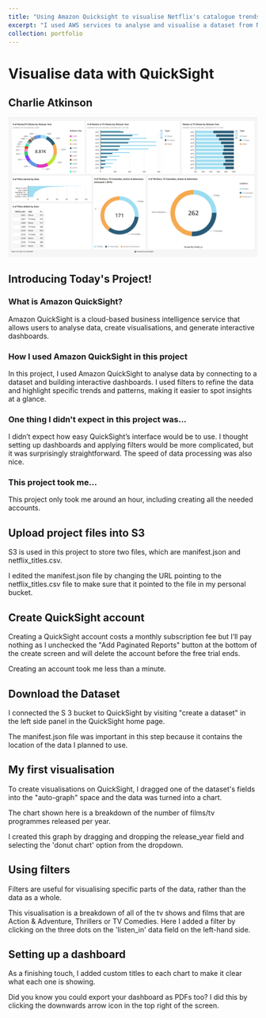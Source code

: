 ```yaml
---
title: "Using Amazon Quicksight to visualise Netflix's catalogue trends"
excerpt: "I used AWS services to analyse and visualise a dataset from Netflix's films and TV shows. <br/><img src='images/QuickSightImages/FinishedQuickSightPage.png'>"
collection: portfolio
---
```


# Visualise data with QuickSight

## Charlie Atkinson

![Finished QuickSight Page](images/QuickSightImages/FinishedQuickSightPage.png)

## Introducing Today's Project!

### What is Amazon QuickSight?

Amazon QuickSight is a cloud-based business intelligence service that allows
users to analyse data, create visualisations, and generate interactive dashboards.

### How I used Amazon QuickSight in this project

In this project, I used Amazon QuickSight to analyse data by connecting to a
dataset and building interactive dashboards. I used filters to refine the data and
highlight specific trends and patterns, making it easier to spot insights at a glance.

### One thing I didn't expect in this project was...

I didnʼt expect how easy QuickSightʼs interface would be to use. I thought setting
up dashboards and applying filters would be more complicated, but it was
surprisingly straightforward. The speed of data processing was also nice.

### This project took me...

This project only took me around an hour, including creating all the needed
accounts.


## Upload project files into S3

S3 is used in this project to store two files, which are manifest.json and
netflix_titles.csv.

I edited the manifest.json file by changing the URL pointing to the netflix_titles.csv
file to make sure that it pointed to the file in my personal bucket.


## Create QuickSight account

Creating a QuickSight account costs a monthly subscription fee but I’ll pay nothing
as I unchecked the "Add Paginated Reports" button at the bottom of the create
screen and will delete the account before the free trial ends.

Creating an account took me less than a minute.


## Download the Dataset

I connected the S 3 bucket to QuickSight by visiting "create a dataset" in the left
side panel in the QuickSight home page.

The manifest.json file was important in this step because it contains the location of
the data I planned to use.


## My first visualisation

To create visualisations on QuickSight, I dragged one of the dataset's fields into the
"auto-graph" space and the data was turned into a chart.

The chart shown here is a breakdown of the number of films/tv programmes
released per year.

I created this graph by dragging and dropping the release_year field and selecting
the 'donut chart' option from the dropdown.


## Using filters

Filters are useful for visualising specific parts of the data, rather than the data as a
whole.

This visualisation is a breakdown of all of the tv shows and films that are Action &
Adventure, Thrillers or TV Comedies. Here I added a filter by clicking on the three
dots on the 'listen_in' data field on the left-hand side.


## Setting up a dashboard

As a finishing touch, I added custom titles to each chart to make it clear what each
one is showing.

Did you know you could export your dashboard as PDFs too? I did this by clicking
the downwards arrow icon in the top right of the screen.


